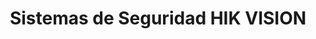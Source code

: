 ---
title: "Sistemas de Seguridad HIK VISION"
url: /ciudad-satelite/sistemas-de-seguridad-hik-vision/
shop: Elektronik
---